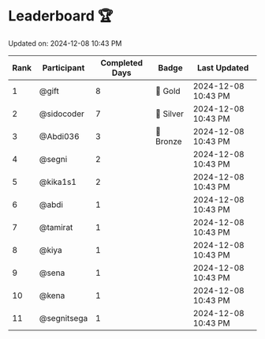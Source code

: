 # Leaderboard 🏆

Updated on: 2024-12-08 10:43 PM

| Rank | Participant       | Completed Days | Badge      | Last Updated         |
|------|-------------------|----------------|------------|----------------------|
| 1    | @gift             | 8              | 🏅 Gold     | 2024-12-08 10:43 PM |
| 2    | @sidocoder        | 7              | 🥈 Silver   | 2024-12-08 10:43 PM |
| 3    | @Abdi036          | 3              | 🥉 Bronze   | 2024-12-08 10:43 PM |
| 4    | @segni            | 2              |            | 2024-12-08 10:43 PM |
| 5    | @kika1s1          | 2              |            | 2024-12-08 10:43 PM |
| 6    | @abdi             | 1              |            | 2024-12-08 10:43 PM |
| 7    | @tamirat          | 1              |            | 2024-12-08 10:43 PM |
| 8    | @kiya             | 1              |            | 2024-12-08 10:43 PM |
| 9    | @sena             | 1              |            | 2024-12-08 10:43 PM |
| 10   | @kena             | 1              |            | 2024-12-08 10:43 PM |
| 11   | @segnitsega       | 1              |            | 2024-12-08 10:43 PM |
